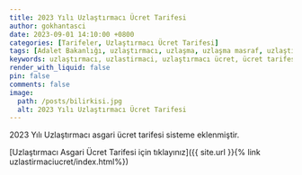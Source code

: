 ```yaml
---
title: 2023 Yılı Uzlaştırmacı Ücret Tarifesi
author: gokhantasci
date: 2023-09-01 14:10:00 +0800
categories: [Tarifeler, Uzlaştırmacı Ücret Tarifesi]
tags: [Adalet Bakanlığı, uzlaştırmacı, uzlaşma, uzlaşma masraf, uzlaştırma masraf, uzlaştırmacı ücreti, adliyeci]
keywords: uzlaştırmacı, uzlastirmaci, uzlaştırmacı ücret, ücret tarifesi
render_with_liquid: false
pin: false
comments: false
image:
  path: /posts/bilirkisi.jpg
  alt: 2023 Yılı Uzlaştırmacı Ücret Tarifesi
---
```


2023 Yılı Uzlaştırmacı asgari ücret tarifesi sisteme eklenmiştir. 


[Uzlaştırmacı Asgari Ücret Tarifesi için tıklayınız]({{ site.url }}{% link uzlastirmaciucret/index.html%})